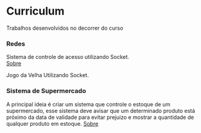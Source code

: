# Curriculum
Trabalhos desenvolvidos no decorrer do curso

### Redes<br>

Sistema de controle de acesso utilizando Socket.<br>
 <a href="https://github.com/andreasjose/Curriculum/tree/master/Sistema%20de%20identifica%C3%A7%C3%A3o">Sobre</a>

Jogo da Velha Utilizando Socket.<br>

### Sistema de Supermercado<br>
A principal ideia é criar um sistema que controle o estoque de um supermercado, esse sistema deve avisar que um determinado produto está próximo da data de validade para evitar prejuizo e mostrar a quantidade de qualquer produto em estoque.
 <a href="https://github.com/andreasjose/Curriculum/tree/master/Sistema%20de%20Controle%20de%20Estoque">Sobre</a>
